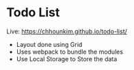 # Todo List

Live: https://chhounkim.github.io/todo-list/

- Layout done using Grid
- Uses webpack to bundle the modules
- Use Local Storage to Store the data
